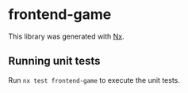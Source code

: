 # frontend-game

This library was generated with [Nx](https://nx.dev).

## Running unit tests

Run `nx test frontend-game` to execute the unit tests.
